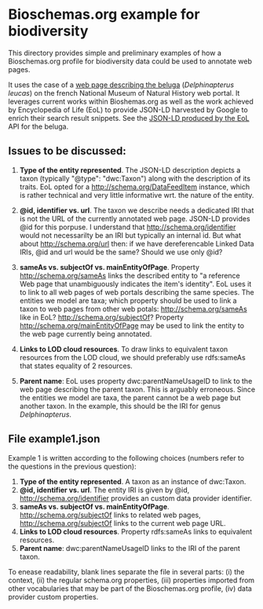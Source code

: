 # Bioschemas.org example for biodiversity

This directory provides simple and preliminary examples of how a Bioschemas.org profile for biodiversity data could be used to annotate web pages.

It uses the case of a [web page describing the beluga](https://inpn.mnhn.fr/espece/cd_nom/60932?lg=en) (_Delphinapterus leucas_) on the french National Museum of Natural History web portal.
It leverages current works within Bioshemas.org as well as the work achieved by Encyclopedia of Life (EoL) to provide JSON-LD harvested by Google to enrich their search result snippets. See the [JSON-LD produced by the EoL](http://eol.org/api/traits/328541) API for the beluga.

## Issues to be discussed:

1. **Type of the entity represented**. The JSON-LD description depicts a taxon (typically "@type": "dwc:Taxon") along with the description of its traits.
EoL opted for a http://schema.org/DataFeedItem instance, which is rather technical and very little informative wrt. the nature of the entity.

2. **@id, identifier vs. url**. The taxon we describe needs a dedicated IRI that is not the URL of the currently annotated web page. JSON-LD provides @id for this porpuse.
I understand that http://schema.org/identifier would not necessarilty be an IRI but typically an internal id. But what about http://schema.org/url then: if we have dereferencable Linked Data IRIs, @id and url would be the same? Should we use only @id?

3. **sameAs vs. subjectOf vs. mainEntityOfPage**. Property http://schema.org/sameAs links the described entity to "a reference Web page that unambiguously indicates the item's identity". EoL uses it to link to all web pages of web portals describing the same species.
The entities we model are taxa; which property should be used to link a taxon to web pages from other web potals: http://schema.org/sameAs like in EoL? http://schema.org/subjectOf?
Property http://schema.org/mainEntityOfPage may be used to link the entity to the web page currently being annotated.

4. **Links to LOD cloud resources**. To draw links to equivalent taxon resources from the LOD cloud, we should preferably use rdfs:sameAs that states equality of 2 resources.

5. **Parent name**: EoL uses property dwc:parentNameUsageID to link to the web page describing the parent taxon. This is arguably erroneous.
Since the entities we model are taxa, the parent cannot be a web page but another taxon. In the example, this should be the IRI for genus _Delphinapterus_.


## File example1.json

Example 1 is written according to the following choices (numbers refer to the questions in the previous question):
1. **Type of the entity represented**. A taxon as an instance of dwc:Taxon.
2. **@id, identifier vs. url**. The entity IRI is given by @id, http://schema.org/identifier provides an custom data provider identifier.
3. **sameAs vs. subjectOf vs. mainEntityOfPage**. http://schema.org/subjectOf links to related web pages, http://schema.org/subjectOf links to the current web page URL.
4. **Links to LOD cloud resources**. Property rdfs:sameAs links to equivalent resources.
5. **Parent name**: dwc:parentNameUsageID links to the IRI of the parent taxon.

To enease readability, blank lines separate the file in several parts: (i) the context, (ii) the regular schema.org properties, (iii) properties imported from other vocabularies that may be part of the Bioschemas.org profile, (iv) data provider custom properties.
